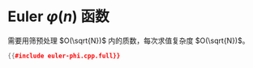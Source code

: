 # Euler $\varphi(n)$ 函数

需要用筛预处理 $O(\sqrt{N})$ 内的质数，每次求值复杂度 $O(\sqrt{N})$。

```cpp
{{#include euler-phi.cpp.full}}
```
